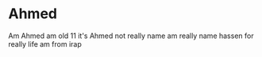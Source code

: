 # Ahmed
Am Ahmed am old 11 it's Ahmed not really name am really name hassen for really life am from irap
